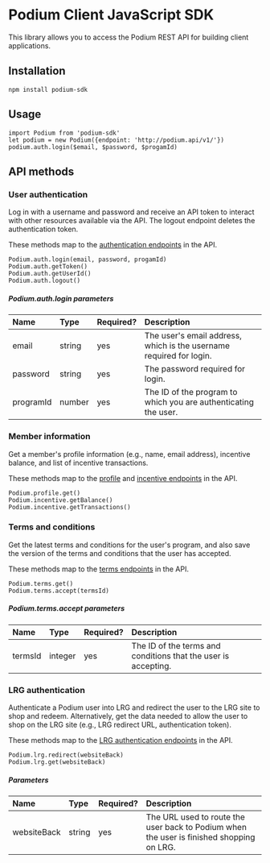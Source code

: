 # Podium Client JavaScript SDK

This library allows you to access the Podium REST API for building client applications. 

## Installation
```
npm install podium-sdk
```

## Usage
```
import Podium from 'podium-sdk'
let podium = new Podium({endpoint: 'http://podium.api/v1/'})
podium.auth.login($email, $password, $progamId)
``` 
 
## API methods

 ### User authentication
 Log in with a username and password and receive an API token to interact with other resources available via the API. The logout endpoint deletes the authentication token. 

These methods map to the [authentication endpoints](https://developers.podiumrewards.com/api_docs/Member/Authentication) in the API. 

```
Podium.auth.login(email, password, progamId)
Podium.auth.getToken()
Podium.auth.getUserId()
Podium.auth.logout()
```
 
 ##### Podium.auth.login parameters

| Name  | Type | Required? | Description |
| :------------- | :------------- | :------------- | :------------- |
| email  | string  | yes | The user's email address, which is the username required for login. |
| password  | string  | yes | The password required for login. |
| programId  | number | yes | The ID of the program to which you are authenticating the user. |


 ### Member information
 Get a member's profile information (e.g., name, email address), incentive balance, and list of incentive transactions. 
 
These methods map to the [profile](https://developers.podiumrewards.com/api_docs/Member/Profile) and [incentive endpoints](https://developers.podiumrewards.com/api_docs/Member/Incentive%20Transactions) in the API. 
 
 ```
Podium.profile.get()
Podium.incentive.getBalance()
Podium.incentive.getTransactions()
```

 ### Terms and conditions
 Get the latest terms and conditions for the user's program, and also save the version of the terms and conditions that the user has accepted. 
 
 These methods map to the [terms endpoints](https://developers.podiumrewards.com/api_docs/Member/Terms%20and%20Conditions#!) in the API.
 
```
Podium.terms.get()
Podium.terms.accept(termsId)
```
 
 ##### Podium.terms.accept parameters

| Name  | Type | Required? | Description |
| :---- | :---- | :------ | :------------- |
| termsId  | integer  | yes |  The ID of the terms and conditions that the user is accepting.  |



 ### LRG authentication
 Authenticate a Podium user into LRG and redirect the user to the LRG site to shop and redeem. Alternatively, get the data needed to allow the user to shop on the LRG site (e.g., LRG redirect URL, authentication token). 
 
 These methods map to the [LRG authentication endpoints](https://developers.podiumrewards.com/api_docs/Member/Lrg%20Authentication) in the API.
 
```
Podium.lrg.redirect(websiteBack)
Podium.lrg.get(websiteBack)
```
 
 ##### Parameters

| Name  | Type | Required? | Description |
| :------ | :----- | :----- | :------------- |
| websiteBack  | string  | yes |  The URL used to route the user back to Podium when the user is finished shopping on LRG. |
